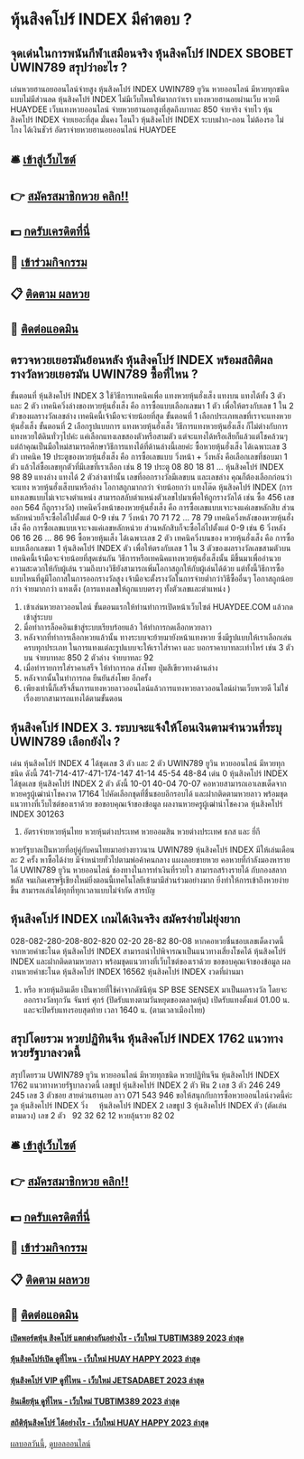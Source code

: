 # หุ้นสิงคโปร์ INDEX มีคำตอบ ?
## จุดเด่นในการพนันกีฬาเสมือนจริง หุ้นสิงคโปร์ INDEX SBOBET UWIN789 สรุปว่าอะไร ?
เล่นหวยฮานอยออนไลน์จ่ายสูง หุ้นสิงคโปร์ INDEX UWIN789 ยูวิน หวยออนไลน์ มีหวยทุกชนิด แบบไม่มีส่วนลด หุ้นสิงคโปร์ INDEX ไม่มีเว็บไหนให้มากกว่าเรา แทงหวยฮานอยผ่านเว็บ หวยดี HUAYDEE เว็บแทงหวยออนไลน์ จ่ายหวยฮานอยสูงที่สุดถึงบาทละ 850 จ่ายจริง จ่ายไว หุ้นสิงคโปร์ INDEX จ่ายเยอะที่สุด มั่นคง โอนไว หุ้นสิงคโปร์ INDEX ระบบฝาก-ถอน ไม่ต้องรอ ไม่โกง ได้เงินชัวร์
อัตราจ่ายหวยฮานอยออนไลน์ HUAYDEE

## 🛎 [เข้าสู่เว็บไซต์](https://bit.ly/3BG5bNw)
## 👉 [สมัครสมาชิกหวย คลิก!!](https://bit.ly/3BG5bNw)
## 💵 [กดรับเครดิตที่นี่](https://bit.ly/3C3mvgS)
## 👑 [เข้าร่วมกิจกรรม](https://bit.ly/3C3mvgS)
## 📋 [ติดตาม ผลหวย](https://bit.ly/3C3mvgS)
## 📱 [ติดต่อแอดมิน](https://bit.ly/3C3mvgS)

## ตรวจหวยเยอรมันย้อนหลัง หุ้นสิงคโปร์ INDEX พร้อมสถิติผลรางวัลหวยเยอรมัน UWIN789 ซื้อที่ไหน ?
ขั้นตอนที่ หุ้นสิงคโปร์ INDEX 3 ใช้วิธีการเทคนิคเพื่อ แทงหวยหุ้นฮั่งเส็ง
แทงบน แทงได้ทั้ง 3 ตัว และ 2 ตัว
เทคนิควิ่งล่างของหวยหุ้นฮั่งเส็ง คือ การซื้อแบบเลือกเลขมา 1 ตัว เพื่อให้ตรงกับเลข 1 ใน 2 ตัวของผลรางวัลเลขล่าง เทคนิคนี้เจ้ามือจะจ่ายน้อยที่สุด
ขั้นตอนที่ 1 เลือกประเภทเลขที่เราจะแทงหวยหุ้นฮั่งเส็ง
ขั้นตอนที่ 2 เลือกรูปแบบการ แทงหวยหุ้นฮั่งเส็ง
วิธีการแทงหวยหุ้นฮั่งเส็ง ก็ไม่ต่างกับการแทงหวยใต้ดินทั่วๆไปค่ะ แค่เลือกแทงเลขสองตัวหรือสามตัว แต่จะแทงได้หรือเสียก็แล้วแต่โชคล้วนๆ แต่ถ้าคุณเป็นมือใหม่สามารถศึกษาวิธีการแทงได้ที่ด้านล่างนี้เลยค่ะ
ซื้อหวยหุ้นฮั่งเส็ง ได้เฉพาะเลข 3 ตัว
เทคนิค 19 ประตูของหวยหุ้นฮั่งเส็ง คือ การซื้อเลขแบบ วิ่งหน้า + วิ่งหลัง คือเลือกเลขที่ชอบมา 1 ตัว แล้วไล่ซื้อเลขทุกตัวที่มีเลขที่เราเลือก เช่น 8 19 ประตู 08 80 18 81 … หุ้นสิงคโปร์ INDEX 98 89
แทงล่าง แทงได้ 2 ตัวล่างเท่านั้น
เลขที่ออกรางวัลมีเลขบน และเลขล่าง คุณก็ต้องเลือกก่อนว่าจะแทง หวยหุ้นฮั่งเส็งบนหรือล่าง
โอกาสถูกมากกว่า จ่ายน้อยกว่า แทงโต๊ด หุ้นสิงคโปร์ INDEX (การแทงเลขแบบไม่เจาะจงตำแหน่ง สามารถสลับตำแหน่งตัวเลขไปมาเพื่อให้ถูกรางวัลได้ เช่น ซื้อ 456 เลขออก 564 ก็ถูกรางวัล)
เทคนิควิ่งหน้าของหวยหุ้นฮั่งเส็ง คือ การซื้อเลขแบบเจาะจงแค่เลขหลักสิบ ส่วนหลักหน่วยก็จะซื้อไล่ไปตั้งแต่ 0-9 เช่น 7 วิ่งหน้า 70 71 72 … 78 79
เทคนิควิ่งหลังของหวยหุ้นฮั่งเส็ง คือ การซื้อเลขแบบเจาะจงแค่เลขหลักหน่วย ส่วนหลักสิบก็จะซื้อไล่ไปตั้งแต่ 0-9 เช่น 6 วิ่งหลัง 06 16 26 … 86 96
ซื้อหวยหุ้นเส็ง ได้เฉพาะเลข 2 ตัว
เทคนิควิ่งบนของ หวยหุ้นฮั่งเส็ง คือ การซื้อแบบเลือกเลขมา 1 หุ้นสิงคโปร์ INDEX ตัว เพื่อให้ตรงกับเลข 1 ใน 3 ตัวของผลรางวัลเลขสามตัวบน เทคนิคนี้เจ้ามือจะจ่ายน้อยที่สุดเช่นกัน
วิธีการหรือเทคนิคแทงหวยหุ้นฮั่งเส็งนั้น มีขึ้นมาเพื่ออำนวยความสะดวกให้กับผู้เล่น รวมถึงบางวิธียังสามารถเพิ่มโอกาสถูกให้กับผู้เล่นได้ด้วย แต่ทั้งนี้วิธีการซื้อแบบไหนที่ดูมีโอกาสในการออกรางวัลสูง เจ้ามือจะตั้งรางวัลในการจ่ายต่ำกว่าวิธีซื้ออื่นๆ
โอกาสถูกน้อยกว่า จ่ายมากกว่า แทงเต็ง (การแทงเลขให้ถูกแบบตรงๆ ทั้งตัวเลขและตำแหน่ง )
1. เข้าเล่นหวยลาวออนไลน์ ขั้นตอนแรกให้ท่านทำการเปิดหน้าเว็บไซต์ HUAYDEE.COM แล้วกดเข้าสู่ระบบ
2. มื่อทำการล็อคอินเข้าสู่ระบบเรียบร้อยแล้ว ให้ทำการกดเลือกหวยลาว
3. หลังจากที่ทำการเลือกหวยแล้วนั้น ทางระบบจะย้ายมายังหน้าแทงหวย ซึ่งมีรูปแบบให้เราเลือกเล่นครบทุกประเภท ในการแทงแต่ละรูปแบบจะให้เราใส่ราคา และ บอกราคาบาทละเท่าไหร่ เช่น 3 ตัวบน จ่ายบาทละ 850 2 ตัวล่าง จ่ายบาทละ 92
4. เมื่อทำรายการใส่ราคาเสร็จ ให้ทำการกด ส่งโพย ปุ่มสีเขียวทางด้านล่าง
5. หลังจากนั้นในทำการกด ยืนยันส่งโพย อีกครั้ง
6. เพียงเท่านี้ก็เสร็จสิ้นการแทงหวยลาวออนไลน์แล้วการแทงหวยลาวออนไลน์ผ่านเว็บหวยดี ไม่ใช่เรื่องยากสามารถแทงได้ตามขั้นตอน

## หุ้นสิงคโปร์ INDEX 3. ระบบจะแจ้งให้โอนเงินตามจำนวนที่ระบุ UWIN789 เลือกยังไง ?
เด่น หุ้นสิงคโปร์ INDEX 4 ได้ชุดเลข 3 ตัว และ 2 ตัว UWIN789 ยูวิน หวยออนไลน์ มีหวยทุกชนิด ดังนี้
741-714-417-471-174-147
41-14
45-54
48-84
เด่น 0 หุ้นสิงคโปร์ INDEX ได้ชุดเลข หุ้นสิงคโปร์ INDEX 2 ตัว ดังนี้
10-01
40-04
70-07
คอหวยสามารถเอาเลขเด็ดจากหวยครูผู้เฒ่านำโชคงวด 17164 ไปคัดเลือกชุดที่ชื่นชอบอีกรอบได้ และฝากติดตามหวยลาว พร้อมชุดแนวทางที่เว็บไซต์ของเราด้วย
ขอขอบคุณเจ้าของข้อมูล
ผลงานหวยครูผู้เฒ่านำโชคงวด หุ้นสิงคโปร์ INDEX 301263
1. อัตราจ่ายหวยหุ้นไทย หวยหุ้นต่างประเทศ หวยออมสิน หวยต่างประเทศ ธกส และ ยี่กี

หวยรัฐบาลเป็นหวยที่อยู่คู่กับคนไทยมาอย่างยาวนาน UWIN789 หุ้นสิงคโปร์ INDEX มีให้เล่นเดือนละ 2 ครั้ง หาซื้อได้ง่าย มีจำหน่ายทั่วไปตามพ่อค้าคนกลาง แผงลอยขายหวย คอหวยที่กำลังมองหารายได้ UWIN789 ยูวิน หวยออนไลน์ ช่องทางในการทำเงินที่รวยไว สามารถสร้างรายได้ กับกองสลากพลัส จนเกิดเศรษฐีเชียงใหม่ยิ่งตอนนี้เทคโนโลยีเข้ามามีส่วนร่วมอย่างมาก ยิ่งทำให้การเข้าถึงหวยง่ายขึ้น สามารถเล่นได้ทุกที่ทุกเวลาแบบไม่จำกัด
สารบัญ

## หุ้นสิงคโปร์ INDEX เกมได้เงินจริง สมัครง่ายไม่ยุ่งยาก
028-082-280-208-802-820
02-20
28-82
80-08
หากคอหวยชื่นชอบเลขเด็ดงวดนี้จากหวยคำชะโนด หุ้นสิงคโปร์ INDEX สามารถนำไปพิจารณาเป็นแนวทางเสี่ยงโชคได้ หุ้นสิงคโปร์ INDEX และฝากติดตามหวยลาว พร้อมชุดแนวทางที่เว็บไซต์ของเราด้วย
ขอขอบคุณเจ้าของข้อมูล
ผลงานหวยคำชะโนด หุ้นสิงคโปร์ INDEX 16562 หุ้นสิงคโปร์ INDEX งวดที่ผ่านมา

1. หรือ หวยหุ้นอินเดีย เป็นหวยที่ใช้ค่าจากดัชนีหุ้น SP BSE SENSEX มาเป็นผลรางวัล โดยจะออกรางวัลทุกวัน จันทร์ ศุกร์ (ปิดรับแทงตามวันหยุดของตลาดหุ้น) เปิดรับแทงตั้งแต่ 01.00 น. และจะปิดรับแทงรอบสุดท้าย เวลา 1640 น. (ตามเวลาเมืองไทย)

## สรุปโดยรวม หวยปฏิทินจีน หุ้นสิงคโปร์ INDEX 1762 แนวทางหวยรัฐบาลงวดนี้
สรุปโดยรวม UWIN789 ยูวิน หวยออนไลน์ มีหวยทุกชนิด หวยปฏิทินจีน หุ้นสิงคโปร์ INDEX 1762 แนวทางหวยรัฐบาลงวดนี้ เลขธูป หุ้นสิงคโปร์ INDEX 2 ตัว
ฟัน 2
เลข 3 ตัว 246 249 245
เลข 3 ตัวชอย สายด่วนฮานอย ลาว 071 543 946
ขอให้สนุกกับการซื้อหวยออนไลน์งวดนี้ค่ะ
รูด หุ้นสิงคโปร์ INDEX วิ่ง     หุ้นสิงคโปร์ INDEX 2
เลขธูป 3 หุ้นสิงคโปร์ INDEX ตัว (ตัดเล่นตามดวง)
เลข 2 ตัว   92 32 62 12 หวยลุ้นรวย 82 02

## 🛎 [เข้าสู่เว็บไซต์](https://bit.ly/3BG5bNw)
## 👉 [สมัครสมาชิกหวย คลิก!!](https://bit.ly/3BG5bNw)
## 💵 [กดรับเครดิตที่นี่](https://bit.ly/3C3mvgS)
## 👑 [เข้าร่วมกิจกรรม](https://bit.ly/3C3mvgS)
## 📋 [ติดตาม ผลหวย](https://bit.ly/3C3mvgS)
## 📱 [ติดต่อแอดมิน](https://bit.ly/3C3mvgS)

#### [เปิดพอร์ตหุ้น สิงคโปร์ แตกต่างกันอย่างไร - เว็บใหม่ TUBTIM389 2023 ล่าสุด](https://atom.io/themes/เปิดพอร์ตหุ้น%20สิงคโปร์%20แตกต่างกันอย่างไร%20-%20เว็บใหม่%20tubtim389%202023%20ล่าสุด)
#### [หุ้นสิงคโปร์เปิด ดูที่ไหน - เว็บใหม่ HUAY HAPPY 2023 ล่าสุด](https://atom.io/themes/หุ้นสิงคโปร์เปิด%20ดูที่ไหน%20-%20เว็บใหม่%20huay%20happy%202023%20ล่าสุด)
#### [หุ้นสิงคโปร์ VIP ดูที่ไหน - เว็บใหม่ JETSADABET 2023 ล่าสุด](https://atom.io/themes/หุ้นสิงคโปร์%20vip%20ดูที่ไหน%20-%20เว็บใหม่%20jetsadabet%202023%20ล่าสุด)
#### [อินเดียหุ้น ดูที่ไหน - เว็บใหม่ TUBTIM389 2023 ล่าสุด](https://atom.io/themes/อินเดียหุ้น%20ดูที่ไหน%20-%20เว็บใหม่%20tubtim389%202023%20ล่าสุด)
#### [สถิติหุ้นสิงคโปร์ ได้อย่างไร - เว็บใหม่ HUAY HAPPY 2023 ล่าสุด](https://atom.io/themes/สถิติหุ้นสิงคโปร์%20ได้อย่างไร%20-%20เว็บใหม่%20huay%20happy%202023%20ล่าสุด)

[ผลบอลวันนี้](https://siamsport.tv "ผลบอลวันนี้"), [ดูบอลออนไลน์](https://siamsport.tv/ดูบอลสด "ดูบอลออนไลน์")